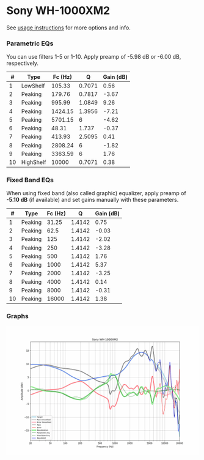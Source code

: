 # Sony WH-1000XM2
See [usage instructions](https://github.com/jaakkopasanen/AutoEq#usage) for more options and info.

### Parametric EQs
You can use filters 1-5 or 1-10. Apply preamp of -5.98 dB or -6.00 dB, respectively.

|   # | Type      |   Fc (Hz) |      Q |   Gain (dB) |
|-----|-----------|-----------|--------|-------------|
|   1 | LowShelf  |    105.33 | 0.7071 |        0.56 |
|   2 | Peaking   |    179.76 | 0.7817 |       -3.67 |
|   3 | Peaking   |    995.99 | 1.0849 |        9.26 |
|   4 | Peaking   |   1424.15 | 1.3956 |       -7.21 |
|   5 | Peaking   |   5701.15 | 6      |       -4.62 |
|   6 | Peaking   |     48.31 | 1.737  |       -0.37 |
|   7 | Peaking   |    413.93 | 2.5095 |        0.41 |
|   8 | Peaking   |   2808.24 | 6      |       -1.82 |
|   9 | Peaking   |   3363.59 | 6      |        1.76 |
|  10 | HighShelf |  10000    | 0.7071 |        0.38 |

### Fixed Band EQs
When using fixed band (also called graphic) equalizer, apply preamp of **-5.10 dB** (if available) and set gains manually with these parameters.

|   # | Type    |   Fc (Hz) |      Q |   Gain (dB) |
|-----|---------|-----------|--------|-------------|
|   1 | Peaking |     31.25 | 1.4142 |        0.75 |
|   2 | Peaking |     62.5  | 1.4142 |       -0.03 |
|   3 | Peaking |    125    | 1.4142 |       -2.02 |
|   4 | Peaking |    250    | 1.4142 |       -3.28 |
|   5 | Peaking |    500    | 1.4142 |        1.76 |
|   6 | Peaking |   1000    | 1.4142 |        5.37 |
|   7 | Peaking |   2000    | 1.4142 |       -3.25 |
|   8 | Peaking |   4000    | 1.4142 |        0.14 |
|   9 | Peaking |   8000    | 1.4142 |       -0.31 |
|  10 | Peaking |  16000    | 1.4142 |        1.38 |

### Graphs
![](./Sony%20WH-1000XM2.png)
